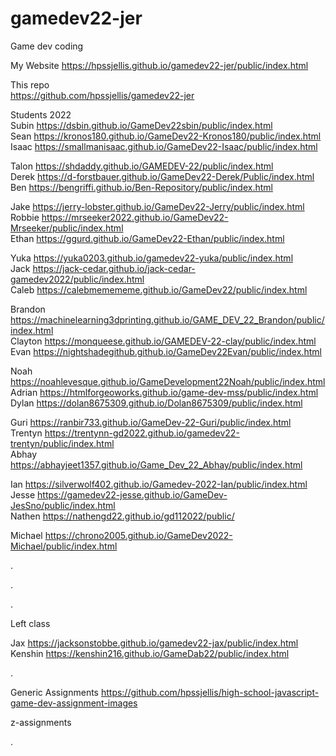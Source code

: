 # gamedev22-jer
Game dev coding



My Website   https://hpssjellis.github.io/gamedev22-jer/public/index.html


This repo  
https://github.com/hpssjellis/gamedev22-jer




Students 2022   
Subin    https://dsbin.github.io/GameDev22sbin/public/index.html     
Sean	   https://kronos180.github.io/GameDev22-Kronos180/public/index.html   
Isaac    https://smallmanisaac.github.io/GameDev22-Isaac/public/index.html     

Talon		 https://shdaddy.github.io/GAMEDEV-22/public/index.html  
Derek    https://d-forstbauer.github.io/GameDev22-Derek/Public/index.html     
Ben		   https://bengriffi.github.io/Ben-Repository/public/index.html  

Jake		 https://jerry-lobster.github.io/GameDev22-Jerry/public/index.html     
Robbie	 https://mrseeker2022.github.io/GameDev22-Mrseeker/public/index.html     
Ethan	   https://ggurd.github.io/GameDev22-Ethan/public/index.html  

Yuka	 	 https://yuka0203.github.io/gamedev22-yuka/public/index.html     
Jack		 https://jack-cedar.github.io/jack-cedar-gamedev2022/public/index.html     
Caleb		 https://calebmemememe.github.io/GameDev22/public/index.html 

Brandon	 https://machinelearning3dprinting.github.io/GAME_DEV_22_Brandon/public/index.html     
Clayton	 https://monqueese.github.io/GAMEDEV-22-clay/public/index.html       
Evan		 https://nightshadegithub.github.io/GameDev22Evan/public/index.html  

Noah		 https://noahlevesque.github.io/GameDevelopment22Noah/public/index.html     
Adrian	 https://htmlforgeoworks.github.io/game-dev-mss/public/index.html         
Dylan		 https://dolan8675309.github.io/Dolan8675309/public/index.html    

Guri		 https://ranbir733.github.io/GameDev-22-Guri/public/index.html     
Trentyn	 https://trentynn-gd2022.github.io/gamedev22-trentyn/public/index.html       
Abhay		 https://abhayjeet1357.github.io/Game_Dev_22_Abhay/public/index.html  

Ian		   https://silverwolf402.github.io/Gamedev-2022-Ian/public/index.html     
Jesse		 https://gamedev22-jesse.github.io/GameDev-JesSno/public/index.html         
Nathen	 https://nathengd22.github.io/gd112022/public/      

Michael	 https://chrono2005.github.io/GameDev2022-Michael/public/index.html   


.



.








.

Left class


Jax		   https://jacksonstobbe.github.io/gamedev22-jax/public/index.html     
Kenshin  https://kenshin216.github.io/GameDab22/public/index.html     

.




Generic Assignments
https://github.com/hpssjellis/high-school-javascript-game-dev-assignment-images

z-assignments


.
